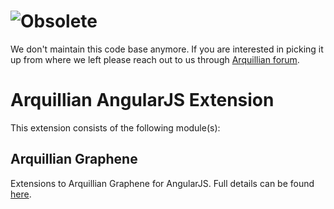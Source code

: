 # ![Obsolete](https://dummyimage.com/700x100/fff/f00&text=This%20Repository%20Is%20Obsolete!)

We don't maintain this code base anymore. If you are interested in picking it up from where we left please reach out to us through [Arquillian forum](http://discuss.arquillian.org/).


# Arquillian AngularJS Extension
This extension consists of the following module(s):

## Arquillian Graphene
Extensions to Arquillian Graphene for AngularJS. Full details can be found [here](/graphene/README.md).

